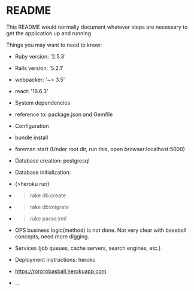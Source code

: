 # README

This README would normally document whatever steps are necessary to get the
application up and running.

Things you may want to need to know:

* Ruby version: '2.5.3'
* Rails version: '5.2.1'
* webpacker: '~> 3.5'
* react: '16.6.3'

* System dependencies
* reference to: package.json and Gemfile

* Configuration
* bundle install 
* foreman start (Under root dir, run this, open browser:localhost:5000)

* Database creation: postgresql

* Database initialization:
* (>heroku run) 
* >rake db:create 
* >rake db:migrate
* >rake parse:xml

* OPS business logic(method) is not done. Not very clear with baseball concepts, need more digging.

* Services (job queues, cache servers, search engines, etc.)

* Deployment instructions: heroku
* https://rorprobasball.herokuapp.com
* ...
